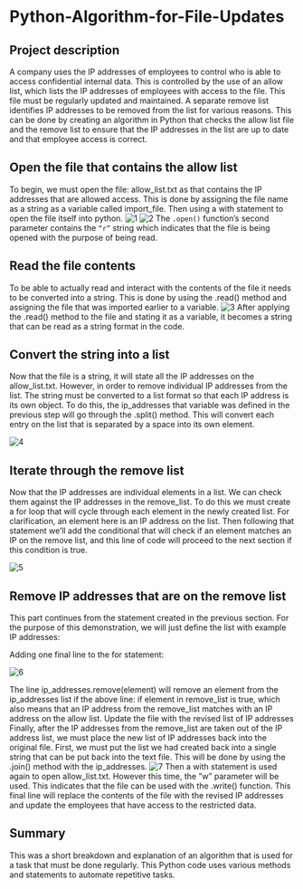 # Python-Algorithm-for-File-Updates

## Project description
A company uses the IP addresses of employees to control who is able to access confidential internal data. This is controlled by the use of  an allow list, which lists the IP addresses of employees with access to the file. This file must be regularly updated and maintained. 
A separate remove list identifies IP addresses to be removed from the list for various reasons. This can be done by creating an algorithm in Python that checks the allow list file and the remove list to ensure that the IP addresses in the list are up to date and that employee access is correct.

## Open the file that contains the allow list
To begin, we must open the file: allow_list.txt as that contains the IP addresses that are allowed access. This is done by assigning the file name as a string as a variable called import_file. Then using a with statement to open the file itself into python. 
![1](https://github.com/RafUrera/Python-Algorithm-for-File-Updates/assets/161657613/99c57930-6d27-4176-926f-a7eb6c85a4da)
![2](https://github.com/RafUrera/Python-Algorithm-for-File-Updates/assets/161657613/cffa7a6c-5f18-4db8-89db-13ec32111a00)
The `.open()` function’s second parameter contains the `“r”` string which indicates that the file is being opened with the purpose of being read. 

## Read the file contents
To be able to actually read and interact with the contents of the file it needs to be converted into a string.  This is done by using the .read() method and assigning the file that was imported earlier to a variable. 
![3](https://github.com/RafUrera/Python-Algorithm-for-File-Updates/assets/161657613/c8e62642-79b2-4791-afa5-881538e78c76)
After applying the .read() method to the file and stating it as a variable, it becomes a string that can be read as a string format in the code. 

## Convert the string into a list
Now that the file is a string, it will state all the IP addresses on the allow_list.txt. However, in order to remove individual IP addresses from the list. The string must be converted to a list format so that each IP address is its own object. To do this, the ip_addresses that variable was defined in the previous step will go through the .split() method. This will convert each entry on the list that is separated by a space into its own element.

![4](https://github.com/RafUrera/Python-Algorithm-for-File-Updates/assets/161657613/88b01785-627c-49d7-93ad-4336063e56f6)

## Iterate through the remove list
Now that the IP addresses are individual elements in a list. We can check them against the IP addresses in the remove_list. To do this we must create a for loop that will cycle through each element in the newly created list. For clarification, an element here is an IP address on the list.
Then following that statement we’ll add the conditional that will check if an element matches an IP on the remove list, and this line of code will proceed to the next section if this condition is true.

![5](https://github.com/RafUrera/Python-Algorithm-for-File-Updates/assets/161657613/2010a6b6-5254-4fb3-a592-4300c8f2123b)

## Remove IP addresses that are on the remove list
This part continues from the statement created in the previous section. 
For the purpose of this demonstration, we will just define the list with example IP addresses:

Adding one final line to the for statement:

![6](https://github.com/RafUrera/Python-Algorithm-for-File-Updates/assets/161657613/8648f25b-a807-4621-ae2b-1e5cf2c4512e)

The line ip_addresses.remove(element) will remove an element from the ip_addresses list if the above line: if element in remove_list is true, which also means that an IP address from the remove_list matches with an IP address on the allow list. 
Update the file with the revised list of IP addresses 
Finally, after the IP addresses from the remove_list are taken out of the IP address list, we must place the new list of IP addresses back into the original file. First, we must put the list we had created back into a single string that can be put back into the text file. This will be done by using the .join() method with the ip_addresses. 
![7](https://github.com/RafUrera/Python-Algorithm-for-File-Updates/assets/161657613/ed93eb3e-9a82-47d5-a98c-78237557bf28)
Then a with statement is used again to open allow_list.txt. However this time, the ”w” parameter will be used. This indicates that the file can be used with the .write() function. This final line will replace the contents of the file with the revised IP addresses and update the employees that have access to the restricted data.

## Summary
This was a short breakdown and explanation of an algorithm that is used for a task that must be  done regularly. This Python code uses various methods and statements to automate repetitive tasks. 
